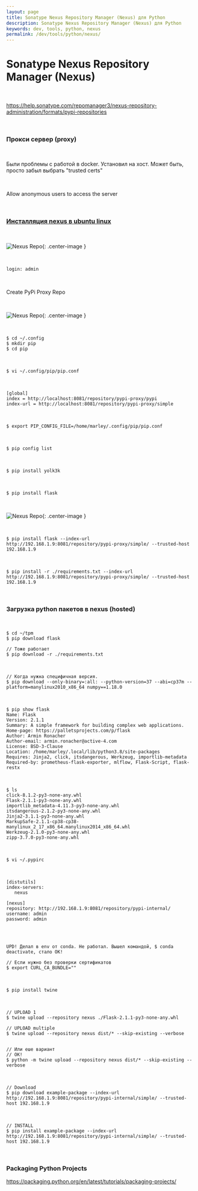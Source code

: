 ```yaml
---
layout: page
title: Sonatype Nexus Repository Manager (Nexus) для Python
description: Sonatype Nexus Repository Manager (Nexus) для Python
keywords: dev, tools, python, nexus
permalink: /dev/tools/python/nexus/
---
```


# Sonatype Nexus Repository Manager (Nexus)

<br/>

https://help.sonatype.com/repomanager3/nexus-repository-administration/formats/pypi-repositories

<br/>

### Прокси сервер (proxy)

<br/>

Были проблемы с работой в docker. Установил на хост.
Может быть, просто забыл выбрать "trusted certs"

<br/>

Allow anonymous users to access the server

<br/>

### [Инсталляция nexus в ubuntu linux](//javadev.org/devtools/repository-management/nexus/3/installation-in-linux/)

<br/>

![Nexus Repo](/img/docs/devtools/python/nexus/pic-nexus3-python-01.png 'Nexus Repo'){: .center-image }

<br/>

```
login: admin
```

<br/>

Create PyPi Proxy Repo

<br/>

![Nexus Repo](/img/docs/devtools/python/nexus/pic-nexus3-python-02.png 'Nexus Repo'){: .center-image }

<br/>

```
$ cd ~/.config
$ mkdir pip
$ cd pip
```

<br/>

```
$ vi ~/.config/pip/pip.conf
```

<br/>

```
[global]
index = http://localhost:8081/repository/pypi-proxy/pypi
index-url = http://localhost:8081/repository/pypi-proxy/simple
```

<br/>

```
$ export PIP_CONFIG_FILE=/home/marley/.config/pip/pip.conf
```

<br/>

```
$ pip config list
```

<br/>

```
$ pip install yolk3k
```

<br/>

```
$ pip install flask
```

<br/>

![Nexus Repo](/img/docs/devtools/python/nexus/pic-nexus3-python-03.png 'Nexus Repo'){: .center-image }

<br/>

```
$ pip install flask --index-url http://192.168.1.9:8081/repository/pypi-proxy/simple/ --trusted-host 192.168.1.9
```

<br/>

```
$ pip install -r ./requirements.txt --index-url http://192.168.1.9:8081/repository/pypi-proxy/simple/ --trusted-host 192.168.1.9
```

<!--

https://stackoverflow.com/questions/56592918/how-to-upload-the-python-packages-to-nexus-sonartype-private-repo

-->

<br/>

### Загрузка python пакетов в nexus (hosted)

<br/>

```
$ cd ~/tpm
$ pip download flask

// Тоже работает
$ pip download -r ./requirements.txt
```

<br/>

```
// Когда нужна специфичная версия.
$ pip download --only-binary=:all: --python-version=37 --abi=cp37m --platform=manylinux2010_x86_64 numpy==1.18.0
```

<br/>

```
$ pip show flask
Name: Flask
Version: 2.1.1
Summary: A simple framework for building complex web applications.
Home-page: https://palletsprojects.com/p/flask
Author: Armin Ronacher
Author-email: armin.ronacher@active-4.com
License: BSD-3-Clause
Location: /home/marley/.local/lib/python3.8/site-packages
Requires: Jinja2, click, itsdangerous, Werkzeug, importlib-metadata
Required-by: prometheus-flask-exporter, mlflow, Flask-Script, flask-restx
```

<br/>

```
$ ls
click-8.1.2-py3-none-any.whl
Flask-2.1.1-py3-none-any.whl
importlib_metadata-4.11.3-py3-none-any.whl
itsdangerous-2.1.2-py3-none-any.whl
Jinja2-3.1.1-py3-none-any.whl
MarkupSafe-2.1.1-cp38-cp38-manylinux_2_17_x86_64.manylinux2014_x86_64.whl
Werkzeug-2.1.0-py3-none-any.whl
zipp-3.7.0-py3-none-any.whl
```

<br/>

```
$ vi ~/.pypirc
```

<br/>

```
[distutils]
index-servers:
   nexus

[nexus]
repository: http://192.168.1.9:8081/repository/pypi-internal/
username: admin
password: admin
```

<br/>

```

UPD! Делал в env от conda. Не работал. Вышел командой, $ conda deactivate, стало OK!

// Если нужно без проверки сертификатов
$ export CURL_CA_BUNDLE=""
```

<br/>

```
$ pip install twine
```

<br/>

```
// UPLOAD 1
$ twine upload --repository nexus ./Flask-2.1.1-py3-none-any.whl

// UPLOAD multiple
$ twine upload --repository nexus dist/* --skip-existing --verbose


// Или еше вариант
// OK!
$ python -m twine upload --repository nexus dist/* --skip-existing --verbose

```

<br/>

```
// Download
$ pip download example-package --index-url http://192.168.1.9:8081/repository/pypi-internal/simple/ --trusted-host 192.168.1.9
```

<br/>

```
// INSTALL
$ pip install example-package --index-url http://192.168.1.9:8081/repository/pypi-internal/simple/ --trusted-host 192.168.1.9
```

<br/>

### Packaging Python Projects

https://packaging.python.org/en/latest/tutorials/packaging-projects/
